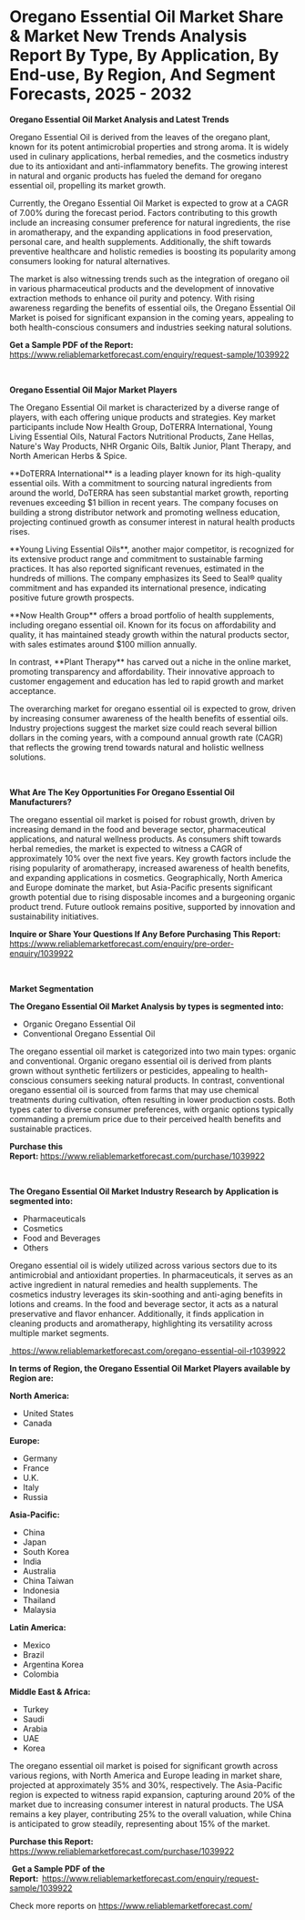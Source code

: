 <p><h1>Oregano Essential Oil Market Share & Market New Trends Analysis Report By Type, By Application, By End-use, By Region, And Segment Forecasts, 2025 - 2032</h1></p><p><strong>Oregano Essential Oil Market Analysis and Latest Trends</strong></p>
<p><p>Oregano Essential Oil is derived from the leaves of the oregano plant, known for its potent antimicrobial properties and strong aroma. It is widely used in culinary applications, herbal remedies, and the cosmetics industry due to its antioxidant and anti-inflammatory benefits. The growing interest in natural and organic products has fueled the demand for oregano essential oil, propelling its market growth.</p><p>Currently, the Oregano Essential Oil Market is expected to grow at a CAGR of 7.00% during the forecast period. Factors contributing to this growth include an increasing consumer preference for natural ingredients, the rise in aromatherapy, and the expanding applications in food preservation, personal care, and health supplements. Additionally, the shift towards preventive healthcare and holistic remedies is boosting its popularity among consumers looking for natural alternatives.</p><p>The market is also witnessing trends such as the integration of oregano oil in various pharmaceutical products and the development of innovative extraction methods to enhance oil purity and potency. With rising awareness regarding the benefits of essential oils, the Oregano Essential Oil Market is poised for significant expansion in the coming years, appealing to both health-conscious consumers and industries seeking natural solutions.</p></p>
<p><strong>Get a Sample PDF of the Report:&nbsp;</strong> <a href="https://www.reliablemarketforecast.com/enquiry/request-sample/1039922?utm_campaign=3046&utm_medium=2&utm_source=Github&utm_content=ia&utm_term=08032025&utm_id=oregano-essential-oil">https://www.reliablemarketforecast.com/enquiry/request-sample/1039922</a></p>
<p>&nbsp;</p>
<p><strong>Oregano Essential Oil Major Market Players</strong></p>
<p><p>The Oregano Essential Oil market is characterized by a diverse range of players, with each offering unique products and strategies. Key market participants include Now Health Group, DoTERRA International, Young Living Essential Oils, Natural Factors Nutritional Products, Zane Hellas, Nature's Way Products, NHR Organic Oils, Baltik Junior, Plant Therapy, and North American Herbs & Spice.</p><p>**DoTERRA International** is a leading player known for its high-quality essential oils. With a commitment to sourcing natural ingredients from around the world, DoTERRA has seen substantial market growth, reporting revenues exceeding $1 billion in recent years. The company focuses on building a strong distributor network and promoting wellness education, projecting continued growth as consumer interest in natural health products rises.</p><p>**Young Living Essential Oils**, another major competitor, is recognized for its extensive product range and commitment to sustainable farming practices. It has also reported significant revenues, estimated in the hundreds of millions. The company emphasizes its Seed to Seal® quality commitment and has expanded its international presence, indicating positive future growth prospects.</p><p>**Now Health Group** offers a broad portfolio of health supplements, including oregano essential oil. Known for its focus on affordability and quality, it has maintained steady growth within the natural products sector, with sales estimates around $100 million annually.</p><p>In contrast, **Plant Therapy** has carved out a niche in the online market, promoting transparency and affordability. Their innovative approach to customer engagement and education has led to rapid growth and market acceptance.</p><p>The overarching market for oregano essential oil is expected to grow, driven by increasing consumer awareness of the health benefits of essential oils. Industry projections suggest the market size could reach several billion dollars in the coming years, with a compound annual growth rate (CAGR) that reflects the growing trend towards natural and holistic wellness solutions.</p></p>
<p>&nbsp;</p>
<p><strong>What Are The Key Opportunities For Oregano Essential Oil Manufacturers?</strong></p>
<p><p>The oregano essential oil market is poised for robust growth, driven by increasing demand in the food and beverage sector, pharmaceutical applications, and natural wellness products. As consumers shift towards herbal remedies, the market is expected to witness a CAGR of approximately 10% over the next five years. Key growth factors include the rising popularity of aromatherapy, increased awareness of health benefits, and expanding applications in cosmetics. Geographically, North America and Europe dominate the market, but Asia-Pacific presents significant growth potential due to rising disposable incomes and a burgeoning organic product trend. Future outlook remains positive, supported by innovation and sustainability initiatives.</p></p>
<p><strong>Inquire or Share Your Questions If Any Before Purchasing This Report:</strong> <a href="https://www.reliablemarketforecast.com/enquiry/pre-order-enquiry/1039922?utm_campaign=3046&utm_medium=2&utm_source=Github&utm_content=ia&utm_term=08032025&utm_id=oregano-essential-oil">https://www.reliablemarketforecast.com/enquiry/pre-order-enquiry/1039922</a></p>
<p>&nbsp;</p>
<p><strong>Market Segmentation</strong></p>
<p><strong>The Oregano Essential Oil Market Analysis by types is segmented into:</strong></p>
<p><ul><li>Organic Oregano Essential Oil</li><li>Conventional Oregano Essential Oil</li></ul></p>
<p><p>The oregano essential oil market is categorized into two main types: organic and conventional. Organic oregano essential oil is derived from plants grown without synthetic fertilizers or pesticides, appealing to health-conscious consumers seeking natural products. In contrast, conventional oregano essential oil is sourced from farms that may use chemical treatments during cultivation, often resulting in lower production costs. Both types cater to diverse consumer preferences, with organic options typically commanding a premium price due to their perceived health benefits and sustainable practices.</p></p>
<p><strong>Purchase this Report:&nbsp;</strong><a href="https://www.reliablemarketforecast.com/purchase/1039922?utm_campaign=3046&utm_medium=2&utm_source=Github&utm_content=ia&utm_term=08032025&utm_id=oregano-essential-oil">https://www.reliablemarketforecast.com/purchase/1039922</a></p>
<p>&nbsp;</p>
<p><strong>The Oregano Essential Oil Market Industry Research by Application is segmented into:</strong></p>
<p><ul><li>Pharmaceuticals</li><li>Cosmetics</li><li>Food and Beverages</li><li>Others</li></ul></p>
<p><p>Oregano essential oil is widely utilized across various sectors due to its antimicrobial and antioxidant properties. In pharmaceuticals, it serves as an active ingredient in natural remedies and health supplements. The cosmetics industry leverages its skin-soothing and anti-aging benefits in lotions and creams. In the food and beverage sector, it acts as a natural preservative and flavor enhancer. Additionally, it finds application in cleaning products and aromatherapy, highlighting its versatility across multiple market segments.</p></p>
<p><a href="https://www.reliablemarketforecast.com/oregano-essential-oil-r1039922?utm_campaign=3046&utm_medium=2&utm_source=Github&utm_content=ia&utm_term=08032025&utm_id=oregano-essential-oil">&nbsp;https://www.reliablemarketforecast.com/oregano-essential-oil-r1039922</a></p>
<p><strong>In terms of Region, the Oregano Essential Oil Market Players available by Region are:</strong></p>
<p>
    <p> <strong> North America: </strong>
        <ul>
            <li>United States</li>
            <li>Canada</li>
        </ul>
        </p> 
    <p> <strong> Europe: </strong>
        <ul>
            <li>Germany</li>
            <li>France</li>
            <li>U.K.</li>
            <li>Italy</li>
            <li>Russia</li>
        </ul>
        </p> 
    <p> <strong> Asia-Pacific: </strong>
        <ul>
            <li>China</li>
            <li>Japan</li>
            <li>South Korea</li>
            <li>India</li>
            <li>Australia</li>
            <li>China Taiwan</li>
            <li>Indonesia</li>
            <li>Thailand</li>
            <li>Malaysia</li>
        </ul>
        </p> 
    <p> <strong> Latin America: </strong>
        <ul>
            <li>Mexico</li>
            <li>Brazil</li>
            <li>Argentina Korea</li>
            <li>Colombia</li>
        </ul>
        </p> 
    <p> <strong> Middle East & Africa: </strong>
        <ul>
            <li>Turkey</li>
            <li>Saudi</li>
            <li>Arabia</li>
            <li>UAE</li>
            <li>Korea</li>
        </ul>
    </p>
    </p>
<p><p>The oregano essential oil market is poised for significant growth across various regions, with North America and Europe leading in market share, projected at approximately 35% and 30%, respectively. The Asia-Pacific region is expected to witness rapid expansion, capturing around 20% of the market due to increasing consumer interest in natural products. The USA remains a key player, contributing 25% to the overall valuation, while China is anticipated to grow steadily, representing about 15% of the market.</p></p>
<p><strong>Purchase this Report: </strong><a href="https://www.reliablemarketforecast.com/purchase/1039922?utm_campaign=3046&utm_medium=2&utm_source=Github&utm_content=ia&utm_term=08032025&utm_id=oregano-essential-oil">https://www.reliablemarketforecast.com/purchase/1039922</a></p>
<p>&nbsp;<strong>Get a Sample PDF of the Report:&nbsp;&nbsp;</strong><a href="https://www.reliablemarketforecast.com/enquiry/request-sample/1039922?utm_campaign=3046&utm_medium=2&utm_source=Github&utm_content=ia&utm_term=08032025&utm_id=oregano-essential-oil">https://www.reliablemarketforecast.com/enquiry/request-sample/1039922</a></p>
<p><strong></strong></p>
<p>Check more reports on <a href="https://www.reliablemarketforecast.com/?utm_campaign=3046&utm_medium=2&utm_source=Github&utm_content=ia&utm_term=08032025&utm_id=oregano-essential-oil">https://www.reliablemarketforecast.com/</a></p>